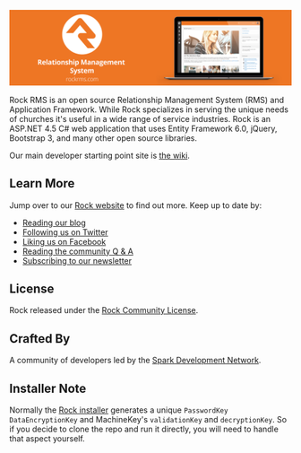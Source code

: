 ![Rock RMS](https://raw.githubusercontent.com/SparkDevNetwork/Rock/develop/Images/github-banner.png)

Rock RMS is an open source Relationship Management System (RMS) and Application
Framework. While Rock specializes in serving the unique needs of churches it's
useful in a wide range of service industries.  Rock is an ASP.NET 4.5 C# web application
that uses Entity Framework 6.0, jQuery, Bootstrap 3, and many other open source libraries.

Our main developer starting point site is [the wiki](https://github.com/SparkDevNetwork/Rock/wiki).

## Learn More

Jump over to our [Rock website](https://www.rockrms.com/) to find out more. Keep up to date by:

* [Reading our blog](https://community.rockrms.com/connect)
* [Following us on Twitter](https://www.twitter.com/therockrms)
* [Liking us on Facebook](https://www.facebook.com/therockrms)
* [Reading the community Q & A](https://community.rockrms.com/ask)
* [Subscribing to our newsletter](https://www.rockrms.com/Rock/Subscribe)

## License
Rock released under the [Rock Community License](https://www.rockrms.com/license).

## Crafted By

A community of developers led by the [Spark Development Network](https://www.sparkdevnetwork.com/).

## Installer Note

Normally the [Rock installer](https://www.rockrms.com/Download) generates a unique `PasswordKey`
`DataEncryptionKey` and MachineKey's `validationKey` and `decryptionKey`. So if you decide
to clone the repo and run it directly, you will need to handle that aspect yourself.
